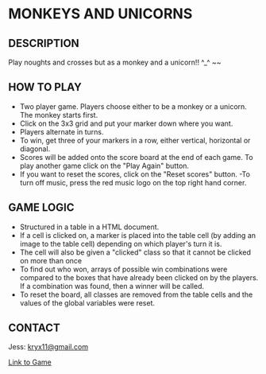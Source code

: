 # MONKEYS AND UNICORNS


## DESCRIPTION

Play noughts and crosses but as a monkey and a unicorn!! ^_^ ~~


## HOW TO PLAY

- Two player game. Players choose either to be a monkey or a unicorn. The monkey starts first.
- Click on the 3x3 grid and put your marker down where you want.
- Players alternate in turns.
- To win, get three of your markers in a row, either vertical, horizontal or diagonal.
- Scores will be added onto the score board at the end of each game. To play another game click on the "Play Again" button.
- If you want to reset the scores, click on the "Reset scores" button.
-To turn off music, press the red music logo on the top right hand corner.


## GAME LOGIC

- Structured in a table in a HTML document.
- If a cell is clicked on, a marker is placed into the table cell (by adding an image to the table cell) depending on which player's turn it is.
- The cell will also be given a "clicked" class so that it cannot be clicked on more than once
- To find out who won, arrays of possible win combinations were compared to the boxes that have already been clicked on by the players. If a combination was found, then a winner will be called.
- To reset the board, all classes are removed from the table cells and the values of the global variables were reset.


## CONTACT

Jess: kryx11@gmail.com

[Link to Game](https://jess11.github.io/project0/)
